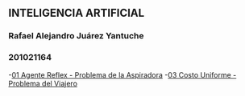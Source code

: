 ## INTELIGENCIA ARTIFICIAL
### Rafael Alejandro Juárez Yantuche
### 201021164


-[01 Agente Reflex -  Problema de la Aspiradora](https://rafalejy.github.io/IA1_Tareas/01_reflex_agent.html)
-[03 Costo Uniforme -  Problema del Viajero ](https://rafalejy.github.io/IA1_Tareas/03_CostoUniforme.html)

